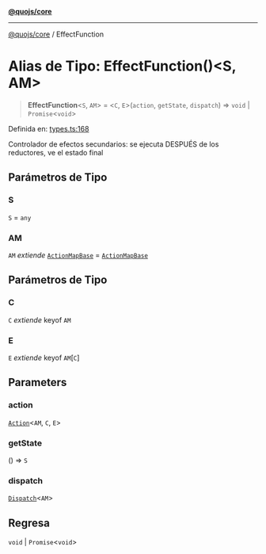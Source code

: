 [**@quojs/core**](../README.md)

***

[@quojs/core](../README.md) / EffectFunction

# Alias de Tipo: EffectFunction()\<S, AM\>

> **EffectFunction**\<`S`, `AM`\> = \<`C`, `E`\>(`action`, `getState`, `dispatch`) => `void` \| `Promise`\<`void`\>

Definida en: [types.ts:168](https://github.com/quojs/quojs/blob/77e60321cd9a639207281caa83e9258935b2bfc1/packages/core/src/types.ts#L168)

Controlador de efectos secundarios: se ejecuta DESPUÉS de los reductores, ve el estado final

## Parámetros de Tipo

### S

`S` = `any`

### AM

`AM` *extiende* [`ActionMapBase`](ActionMapBase.md) = [`ActionMapBase`](ActionMapBase.md)

## Parámetros de Tipo

### C

`C` *extiende* keyof `AM`

### E

`E` *extiende* keyof `AM`\[`C`\]

## Parameters

### action

[`Action`](../interfaces/Action.md)\<`AM`, `C`, `E`\>

### getState

() => `S`

### dispatch

[`Dispatch`](Dispatch.md)\<`AM`\>

## Regresa

`void` \| `Promise`\<`void`\>
